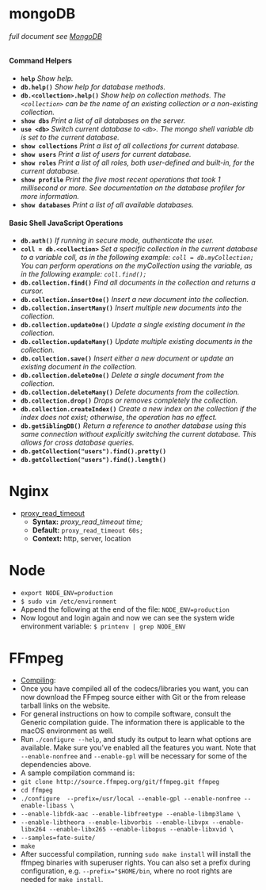 # mongoDB 
###### full document see [MongoDB](https://docs.mongodb.com/manual/reference/mongo-shell/)
#### Command Helpers
- __`help`__	_Show help._
- __`db.help()`__ _Show help for database methods._
- __`db.<collection>.help()`__	_Show help on collection methods. The `<collection>` can be the name of an existing collection or a non-existing collection._
- __`show dbs`__	_Print a list of all databases on the server._
- __`use <db>`__	_Switch current database to `<db>`. The mongo shell variable db is set to the current database._
- __`show collections`__	_Print a list of all collections for current database._
- __`show users`__	_Print a list of users for current database._
- __`show roles`__	_Print a list of all roles, both user-defined and built-in, for the current database._
- __`show profile`__ _Print the five most recent operations that took 1 millisecond or more. See documentation on the database profiler for more information._
- __`show databases`__ _Print a list of all available databases._
#### Basic Shell JavaScript Operations
- __`db.auth()`__	_If running in secure mode, authenticate the user._
- __`coll = db.<collection>`__	_Set a specific collection in the current database to a variable coll, as in the following example: `coll = db.myCollection;` You can perform operations on the myCollection using the variable, as in the following example: `coll.find();`_
- __`db.collection.find()`__ _Find all documents in the collection and returns a cursor._
- __`db.collection.insertOne()`__ _Insert a new document into the collection._
- __`db.collection.insertMany()`__	_Insert multiple new documents into the collection._
- __`db.collection.updateOne()`__	_Update a single existing document in the collection._
- __`db.collection.updateMany()`__	_Update multiple existing documents in the collection._
- __`db.collection.save()`__	_Insert either a new document or update an existing document in the collection._
- __`db.collection.deleteOne()`__	_Delete a single document from the collection._
- __`db.collection.deleteMany()`__	_Delete documents from the collection._
- __`db.collection.drop()`__	_Drops or removes completely the collection._
- __`db.collection.createIndex()`__	_Create a new index on the collection if the index does not exist; otherwise, the operation has no effect._
- __`db.getSiblingDB()`__	_Return a reference to another database using this same connection without explicitly switching the current database. This allows for cross database queries._
- __`db.getCollection("users").find().pretty()`__
- __`db.getCollection("users").find().length()`__

# Nginx
- [proxy_read_timeout](http://nginx.org/en/docs/http/ngx_http_proxy_module.html#proxy_read_timeout)
  - __Syntax:__	_proxy_read_timeout time;_
  - __Default:__ `proxy_read_timeout 60s;`
  - __Context:__	http, server, location

# Node
- `export NODE_ENV=production`
- `$ sudo vim /etc/environment`
- Append the following at the end of the file: `NODE_ENV=production`
- Now logout and login again and now we can see the system wide environment variable: `$ printenv | grep NODE_ENV`

# FFmpeg
- [Compiling](https://trac.ffmpeg.org/wiki/CompilationGuide/macOS):
- Once you have compiled all of the codecs/libraries you want, you can now download the FFmpeg source either with Git or the from release tarball links on the website.
- For general instructions on how to compile software, consult the Generic compilation guide. The information there is applicable to the macOS environment as well.
- Run `./configure --help`, and study its output to learn what options are available. Make sure you've enabled all the features you want. Note that `--enable-nonfree` and `--enable-gpl` will be necessary for some of the dependencies above.
- A sample compilation command is:
- `git clone http://source.ffmpeg.org/git/ffmpeg.git ffmpeg`
- `cd ffmpeg`
- `./configure  --prefix=/usr/local --enable-gpl --enable-nonfree --enable-libass \`
- `--enable-libfdk-aac --enable-libfreetype --enable-libmp3lame \`
- `--enable-libtheora --enable-libvorbis --enable-libvpx --enable-libx264 --enable-libx265 --enable-libopus --enable-libxvid \`
- `--samples=fate-suite/`
- `make`
- After successful compilation, running `sudo make install` will install the ffmpeg binaries with superuser rights. You can also set a prefix during configuration, e.g. `--prefix="$HOME/bin`, where no root rights are needed for `make install`.
